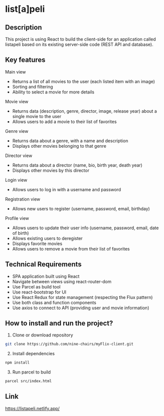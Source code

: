 
# list[a]peli



## Description

This project is using React to build the client-side for an application called listapeli based on its existing server-side code (REST API and database).



## Key features

Main view
* Returns a list of all movies to the user (each listed item with an image)
* Sorting and filtering
* Ability to select a movie for more details

Movie view
* Returns data (description, genre, director, image, release year) about a single movie to the user
* Allows users to add a movie to their list of favorites

Genre view
* Returns data about a genre, with a name and description
* Displays other movies belonging to that genre

Director view
* Returns data about a director (name, bio, birth year, death year)
* Displays other movies by this director

Login view
* Allows users to log in with a username and password

Registration view
* Allows new users to register (username, password, email, birthday)

Profile view
* Allows users to update their user info (username, password, email, date of birth)
* Allows existing users to deregister
* Displays favorite movies
* Allows users to remove a movie from their list of favorites



## Technical Requirements

* SPA application built using React
* Navigate between views using react-router-dom
* Use Parcel as build tool
* Use react-bootstrap for UI
* Use React Redux for state management (respecting the Flux pattern)
* Use both class and function components
* Use axios to connect to API (providing user and movie information)



## How to install and run the project?

1. Clone or download repository
```bash
git clone https://github.com/nine-chairs/myFlix-client.git
```

2. Install dependencies
```bash
npm install
```

3. Run parcel to build
```bash
parcel src/index.html
```



## Link

https://listapeli.netlify.app/

